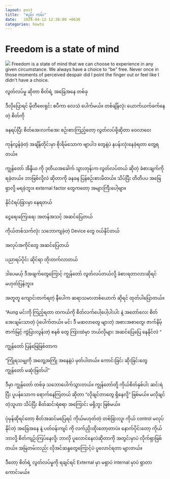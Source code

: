 ```yaml
---
layout: post
title:  "စည်း ကမ်း"
date:   2024-04-12 12:36:00 +0630
categories: howto
---
```


# Freedom is a state of mind

<img src="https://i.ibb.co/2P1k699/0-02-01-09661cb1e8f55bbc35a57829fa7648a464579357d9813a5216ef5f46f28732ab-2145e3ed53d.jpg" />
Freedom is a state of mind that we can choose to experience in any given circumstance. We always have a choice to “be” free. Never once in those moments of perceived despair did I point the finger out or feel like I didn't have a choice.

လွတ်လပ်မှု ဆိုတာ စိတ်ရဲ့ အခြေအနေ တစ်ခု

ဒီလိုပြောရင် မိုတီဗေးရှင်း စပီကာ လေသံ ပေါက်မယ်။ တစ်ချိန်လုံး ယောက်ယက်ခက်နေတဲ့ စိတ်ကို 

ခနရပ်ပြီး စိတ်အေးလက်အေး စဉ်းစားကြည့်တော့ လွတ်လပ်ဖို့ဆိုတာ ဝေလာဝေး

ကုန်လွန်ခဲ့တဲ့ အချိန်တိုင်းမှာ စိုးရိမ်သောက ဗျာပါဒ တွေနဲ့ပဲ နပန်းလုံးနေခဲ့ရတာ တွေ့ရတယ်။

ကျွန်တော် အိန္ဒိယ ကို ဒုတိယအခေါက် သွားတုန်းက လွတ်လပ်တယ် ဆိုတဲ့ ခံစားချက်ကို ရခဲ့တယ်။ ဘာဖြစ်လို့လဲ ဆိုတာကို ခနခန ပြန်စဉ်းစားမိတယ်။ သိပ်ပြီး တိတိပပ အဖြေရှာလို့ မရခဲ့ဘူး။ external factor တွေကတော့ အများကြီးပေါ့ဗျာ။

နိုင်ငံရပ်ခြားမှာ နေရတယ်

ငွေရေးကြေးရေး အတန်အသင့် အဆင်ပြေတယ်

ကိုယ်တစ်သက်လုံး သဘောကျခဲ့တဲ့ Device တွေ ဝယ်နိုင်တယ်

အလုပ်အကိုင်တွေ အဆင်ပြေတယ်

ပညာရပ်ပိုင်း ဆိုင်ရာ တိုးတက်လာတယ်

ဒါပေမယ့် ဒီအချက်တွေကြောင့် ကျွန်တော် လွတ်လပ်တယ်လို့ ခံစားရတာလားဆိုရင် မဟုတ်ပြန်ဘူး။

အတူတူ ကျောင်းတက်ရတဲ့ နီပေါက ဆရာသမားတစ်ယောက် ဆိုရင် ထုတ်ပါပြောတယ်။ 

“Aung မင်းကို ကြည့်ရတာ တကယ်ကို စိတ်လက်ပေါ့ပေါ့ပါးပါး နဲ့ အတော်လေး စိတ်အေးချမ်းသာတဲ့ ပုံပေါက်တယ်။ မင်း ဒီ မဆလာတွေ များတဲ့ အစားအစာတွေ၊ ဇာက်နိမ့် ဇာက်မြင့် ကွဲပြားလွန်းတဲ့ စနစ် တွေ ကြားထဲမှာ ဘယ်လိုများ အဆင်ပြေပြေ နေနိုင်လဲ “

ကျွန်တော် ပြန်ဖြေဖြစ်တာက

“ကြုံရသမျှကို အတွေ့အကြုံ အနေနဲ့ပဲ မှတ်ပါတယ်။ ကောင်းခြင်း ဆိုးခြင်းတွေ ကျွန်တော် မဆုံးဖြတ်ပါ” 

ဒီမှာ ကျွန်တော် တစ်ခု သဘောပေါက်သွားတယ်။ ကျွန်တော်တို့ ကိုယ်စိတ်နှစ်ပါး ဆင်းရဲပြီး ပူပန်သောက ရောက်နေကြတယ် ဆိုတာ “လိုချင်တာတွေ ရှိနေလို့” ဖြစ်မယ်။ မလိုချင်တဲ့သူဟာ သိပ်ပြီး စိတ်ဆင်းရဲစရာ အကြောင်း မရှိဘူး ဖြစ်မယ်။

ပုံမှန်ဆိုရင်တော့ စိတ်အဆင်မပြေရင် ကိုယ်မဟုတ်တဲ့ တစ်ခြားလူ၊ ကိုယ် control မလုပ်နိုင်တဲ့ အခြေအနေ နဲ့ ပတ်ဝန်းကျင် ကို လက်ညှိးထိုးတော့တာပဲ။ နောက်ပိုင်းတော့ ကိုယ် ဘာလို့ စိတ်ကျဉ်းကြပ်နေလို့၊ ဘာလို ပူလောင်နေလဲဆိုတာကို အတွင်းမှာပဲ လိုက်ရှာဖြစ်တယ်။ အမြဲတမ်းလည်း လိုအင်ဆန္ဒတွေကြောင့်ပဲ ပူလောင်ရတာ များတယ်။

ဒီတော့ စိတ်ရဲ့ လွတ်လပ်မှုကို ရချင်ရင် External မှာ မရှာပဲ internal မှာပဲ ရှာတာ ကောင်းမယ်။